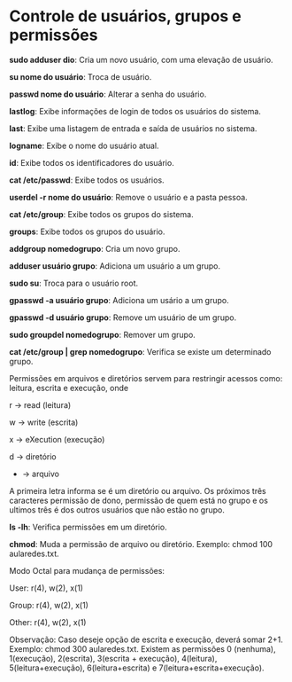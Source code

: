 # Controle de usuários, grupos e permissões

<b>sudo adduser dio</b>: Cria um novo usuário, com uma elevação de usuário.

<b>su nome do usuário</b>: Troca de usuário. 

<b>passwd nome do usuário</b>: Alterar a senha do usuário.

<b>lastlog</b>: Exibe informações de login de todos os usuários do sistema. 

<b>last</b>: Exibe uma listagem de entrada e saída de usuários no sistema.

<b>logname</b>: Exibe o nome do usuário atual. 

<b>id</b>: Exibe todos os identificadores do usuário.

<b>cat /etc/passwd</b>: Exibe todos os usuários.

<b>userdel -r nome do usuário</b>: Remove o usuário e a pasta pessoa.

<b>cat /etc/group</b>: Exibe todos os grupos do sistema.

<b>groups</b>: Exibe todos os grupos do usuário.

<b>addgroup nomedogrupo</b>: Cria um novo grupo.

<b>adduser usuário grupo</b>: Adiciona um usuário a um grupo.

<b>sudo su</b>: Troca para o usuário root.

<b>gpasswd -a usuário grupo</b>: Adiciona um usário a um grupo.

<b>gpasswd -d usuário grupo</b>: Remove um usuário de um grupo. 

<b>sudo groupdel nomedogrupo</b>: Remover um grupo. 

<b>cat /etc/group | grep nomedogrupo</b>: Verifica se existe um determinado grupo. 

Permissões em arquivos e diretórios servem para restringir acessos como: leitura, escrita e execução, onde

r -> read (leitura)

w -> write (escrita)

x -> eXecution (execução)

d -> diretório

- -> arquivo

A primeira letra informa se é um diretório ou arquivo. Os próximos três caracteres permissão de dono, permissão de quem está no grupo e os ultimos três é dos outros usuários que não estão no grupo.

<b>ls -lh</b>: Verifica permissões em um diretório.

<b>chmod</b>: Muda a permissão de arquivo ou diretório. Exemplo: chmod 100 aularedes.txt. 

Modo Octal para mudança de permissões:

User: r(4), w(2), x(1)

Group: r(4), w(2), x(1)

Other: r(4), w(2), x(1)

Observação: Caso deseje opção de escrita e execução, deverá somar 2+1. Exemplo: chmod 300 aularedes.txt. Existem as permissões 0 (nenhuma), 1(execução), 2(escrita), 3(escrita + execução), 4(leitura), 5(leitura+execução), 6(leitura+escrita) e 7(leitura+escrita+execução).